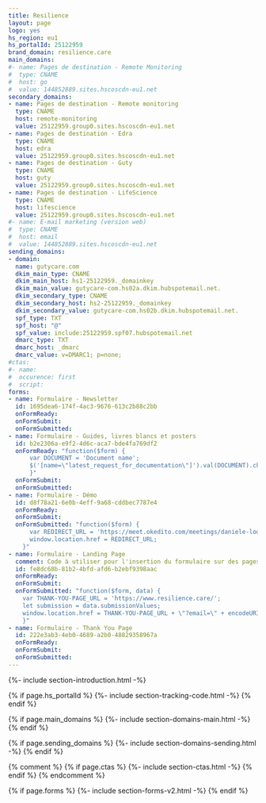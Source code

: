 ```yaml
---
title: Resilience
layout: page
logo: yes
hs_region: eu1
hs_portalId: 25122959
brand_domain: resilience.care
main_domains:
#- name: Pages de destination - Remote Monitoring
#  type: CNAME
#  host: go
#  value: 144852889.sites.hscoscdn-eu1.net
secondary_domains:
- name: Pages de destination - Remote monitoring
  type: CNAME
  host: remote-monitoring
  value: 25122959.group0.sites.hscoscdn-eu1.net
- name: Pages de destination - Edra
  type: CNAME
  host: edra
  value: 25122959.group0.sites.hscoscdn-eu1.net
- name: Pages de destination - Guty
  type: CNAME
  host: guty
  value: 25122959.group0.sites.hscoscdn-eu1.net
- name: Pages de destination - LifeScience
  type: CNAME
  host: lifescience
  value: 25122959.group0.sites.hscoscdn-eu1.net
#- name: E-mail marketing (version web)
#  type: CNAME
#  host: email
#  value: 144852889.sites.hscoscdn-eu1.net
sending_domains:
- domain:
  name: gutycare.com
  dkim_main_type: CNAME
  dkim_main_host: hs1-25122959._domainkey
  dkim_main_value: gutycare-com.hs02a.dkim.hubspotemail.net.
  dkim_secondary_type: CNAME
  dkim_secondary_host: hs2-25122959._domainkey
  dkim_secondary_value: gutycare-com.hs02b.dkim.hubspotemail.net.
  spf_type: TXT
  spf_host: "@"
  spf_value: include:25122959.spf07.hubspotemail.net
  dmarc_type: TXT
  dmarc_host: _dmarc
  dmarc_value: v=DMARC1; p=none;
#ctas:
#- name:
#  occurence: first
#  script:
forms:
- name: Formulaire - Newsletter
  id: 1695dea6-174f-4ac3-9676-613c2b88c2bb
  onFormReady: 
  onFormSubmit:
  onFormSubmitted:
- name: Formulaire - Guides, livres blancs et posters
  id: b2e2306a-e9f2-4d6c-aca7-bde4fa769df2
  onFormReady: "function($form) {
      var DOCUMENT = 'Document name';
      $('[name=\"latest_request_for_documentation\"]').val(DOCUMENT).change();
      }"
  onFormSubmit:
  onFormSubmitted:
- name: Formulaire - Démo
  id: d8f78a21-6e0b-4eff-9a68-cddbec7787e4
  onFormReady: 
  onFormSubmit:
  onFormSubmitted: "function($form) {
      var REDIRECT_URL = 'https://meet.okedito.com/meetings/daniele-lodola/30-minutes';
      window.location.href = REDIRECT_URL;
    }"
- name: Formulaire - Landing Page
  comment: Code à utiliser pour l'insertion du formulaire sur des pages hors HubSpot. Pour l'insertion de ce formulaire sur une landing page HubSpot, utiliser le module natif adapté. La variable "THANK-YOU-PAGE_URL" est à modifier en fonction de l'url de la page de remerciements choisie (page sur laquelle le formulaire de surqualification sera insérée).
  id: fe8dc68b-81b2-4bfd-afd6-b2ebf9398aac
  onFormReady: 
  onFormSubmit:
  onFormSubmitted: "function($form, data) {
    var THANK-YOU-PAGE_URL = 'https://www.resilience.care/';
    let submission = data.submissionValues; 
    window.location.href = THANK-YOU-PAGE_URL + \"?email=\" + encodeURIComponent(submission.email);
    }"
- name: Formulaire - Thank You Page
  id: 222e3ab3-4eb0-4689-a2b0-48829358967a
  onFormReady: 
  onFormSubmit:
  onFormSubmitted:
---
```


{%- include section-introduction.html -%}

{% if page.hs_portalId %}
    {%- include section-tracking-code.html -%}
{% endif %}

{% if page.main_domains %}
    {%- include section-domains-main.html -%}
{% endif %}


{% if page.sending_domains %}
    {%- include section-domains-sending.html -%}
{% endif %}

{% comment %}
{% if page.ctas %}
    {%- include section-ctas.html -%}
{% endif %}
{% endcomment %}

{% if page.forms %}
    {%- include section-forms-v2.html -%}
{% endif %}
